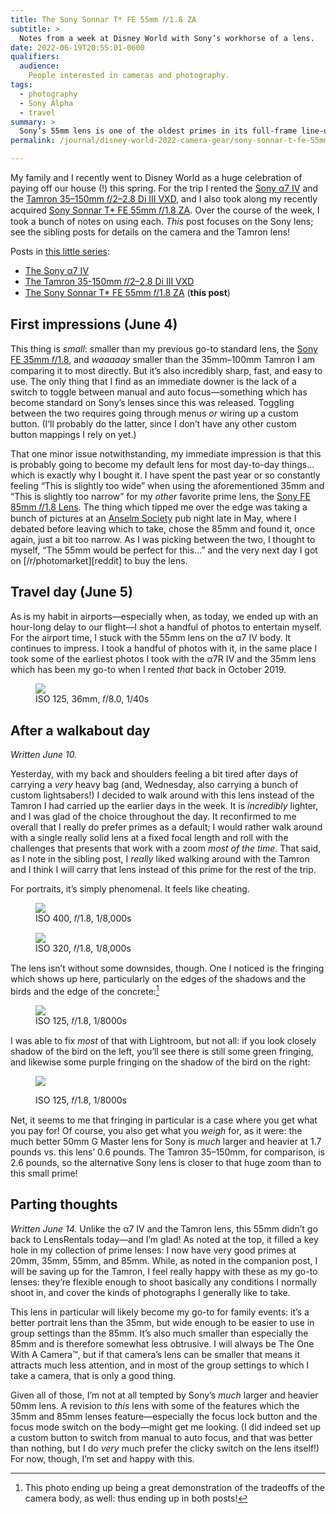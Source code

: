 ```yaml
---
title: The Sony Sonnar T* FE 55mm 𝑓/1.8 ZA
subtitle: >
  Notes from a week at Disney World with Sony’s workhorse of a lens.
date: 2022-06-19T20:55:01-0600
qualifiers:
  audience:
    People interested in cameras and photography.
tags:
  - photography
  - Sony Alpha
  - travel
summary: >
  Sony’s 55mm lens is one of the oldest primes in its full-frame line-up, and it misses a few features from more recent primes… but it’s still an excellent piece of glass.
permalink: /journal/disney-world-2022-camera-gear/sony-sonnar-t-fe-55mm-f18-za/

---
```


<div class="callout">

My family and I recently went to Disney World as a huge celebration of paying off our house (!) this spring. For the trip I rented the [Sony α7 IV][camera] and the [Tamron 35–150mm 𝑓/2–2.8 Di III VXD][tamron-lens], and I also took along my recently acquired [Sony Sonnar T\* FE 55mm 𝑓/1.8 ZA][sony-lens]. Over the course of the week, I took a bunch of notes on using each. *This* post focuses on the Sony lens; see the sibling posts for details on the camera and the Tamron lens!

Posts in [this little series][series]:

- [The Sony α7 IV][camera-post]
- [The Tamron 35-150mm 𝑓/2–2.8 Di III VXD][tamron-post]
- [The Sony Sonnar T\* FE 55mm 𝑓/1.8 ZA][sony-55mm-post] (**this post**)

</div>

[camera]: https://www.bhphotovideo.com/c/product/1667800-REG/sony_ilce_7m4_b_alpha_a7_iv_mirrorless.html?sts=hist-pi&pim=Y
[tamron-lens]: https://www.bhphotovideo.com/c/product/1658158-REG/tamron_a058_35_150mm_f_f_2_2_8_di_iii.html
[sony-lens]: https://www.bhphotovideo.com/c/search?Ntt=sony%20sonnar%20t%20fe%2055mm%20f%2F1.8%20za%20lens&N=0&InitialSearch=yes&sts=hist-ps
[series]: https://v5.chriskrycho.com/journal/disney-world-2022-camera-gear/
[camera-post]: https://v5.chriskrycho.com/journal/disney-world-2022-camera-gear/sony-α7-iv/
[tamron-post]: https://v5.chriskrycho.com/journal/disney-world-2022-camera-gear/tamron-35-150mm-f2-28-di-iii-vxd/
[sony-55mm-post]: https://v5.chriskrycho.com/journal/disney-world-2022-camera-gear/sony-sonnar-t-fe-55mm-f18-za/


## First impressions (June 4)

This thing is *small*: smaller than my previous go-to standard lens, the [Sony FE 35mm 𝑓/1.8][35mm], and *waaaaay* smaller than the 35mm–100mm Tamron I am comparing it to most directly. But it’s also incredibly sharp, fast, and easy to use. The only thing that I find as an immediate downer is the lack of a switch to toggle between manual and auto focus—something which has become standard on Sony’s lenses since this was released. Toggling between the two requires going through menus *or* wiring up a custom button. (I’ll probably do the latter, since I don’t have any other custom button mappings I rely on yet.)

That one minor issue notwithstanding, my immediate impression is that this is probably going to become my default lens for most day-to-day things… which is exactly why I bought it. I have spent the past year or so constantly feeling “This is slightly too wide” when using the aforementioned 35mm and “This is slightly too narrow” for my *other* favorite prime lens, the [Sony FE 85mm 𝑓/1.8 Lens][85mm]. The thing which tipped me over the edge was taking a bunch of pictures at an [Anselm Society][as] pub night late in May, where I debated before leaving which to take, chose the 85mm and found it, once again, just a bit too narrow. As I was picking between the two, I thought to myself, “The 55mm would be perfect for this…” and the very next day I got on [/r/photomarket][reddit] to buy the lens.

[35mm]: https://www.bhphotovideo.com/c/product/1492866-REG/sony_sel35f18f_35mm_f_1_8_fe_lens.html?sts=pi&pim=Y
[85mm]: https://www.bhphotovideo.com/c/product/1317562-REG/sony_sel85f18_fe_85mm_f_1_8_lens.html
[as]: https://www.anselmsociety.org

## Travel day (June 5)

As is my habit in airports—especially when, as today, we ended up with an hour-long delay to our flight—I shot a handful of photos to entertain myself. For the airport time, I stuck with the 55mm lens on the α7 IV body. It continues to impress. I took a handful of photos with it, in the same place I took some of the earliest photos I took with the α7R IV and the 35mm lens which has been my go-to when I rented *that* back in October 2019.

<figure>

<img src="https://cdn.chriskrycho.com/file/chriskrycho-com/images/2022/disney/sony-lens/in-airport.jpg">

<figcaption><abbr>ISO</abbr> 125, 36mm, 𝑓/8.0, 1/40s</figcaption>

</figure>

## After a walkabout day

*Written June 10.*

Yesterday, with my back and shoulders feeling a bit tired after days of carrying a *very* heavy bag (and, Wednesday, also carrying a bunch of custom lightsabers!) I decided to walk around with this lens instead of the Tamron I had carried up the earlier days in the week. It is *incredibly* lighter, and I was glad of the choice throughout the day. It reconfirmed to me overall that I really do prefer primes as a default; I would rather walk around with a single really solid lens at a fixed focal length and roll with the challenges that presents that work with a zoom *most of the time*. That said, as I note in the sibling post, I *really* liked walking around with the Tamron and I think I will carry that lens instead of this prime for the rest of the trip.

For portraits, it’s simply phenomenal. It feels like cheating.

<figure>

<img src="https://cdn.chriskrycho.com/file/chriskrycho-com/images/2022/disney/sony-lens/ice-cream-1.jpg">

<figcaption><abbr>ISO</abbr> 400, 𝑓/1.8, 1/8,000s</figcaption>
</figure>

<figure>

<img src="https://cdn.chriskrycho.com/file/chriskrycho-com/images/2022/disney/sony-lens/ice-cream-2.jpg">

<figcaption><abbr>ISO</abbr> 320, 𝑓/1.8, 1/8,000s</figcaption>
</figure>

The lens isn’t without some downsides, though. One I noticed is the fringing which shows up here, particularly on the edges of the shadows and the birds and the edge of the concrete:[^same-bird-photo]

<figure>

<img src="https://cdn.chriskrycho.com/file/chriskrycho-com/images/2022/disney/birds-fringing.jpg">

<figcaption><abbr>ISO</abbr> 125, 𝑓/1.8, 1/8000s</figcaption>
</figure>

I was able to fix *most* of that with Lightroom, but not all: if you look closely shadow of the bird on the left, you’ll see there is still some green fringing, and likewise some purple fringing on the shadow of the bird on the right:

<figure>

<img src="https://cdn.chriskrycho.com/file/chriskrycho-com/images/2022/disney/birds-edited.jpg">

<figcaption>

<abbr>ISO</abbr> 125, 𝑓/1.8, 1/8000s

</figcaption>

</figure>

Net, it seems to me that fringing in particular is a case where you get what you pay for! Of course, you also get what you *weigh* for, as it were: the much better 50mm G Master lens for Sony is *much* larger and heavier at 1.7 pounds vs. this lens’ 0.6 pounds. The Tamron 35–150mm, for comparison, is 2.6 pounds, so the alternative Sony lens is closer to that huge zoom than to this small prime!

[^same-bird-photo]: This photo ending up being a great demonstration of the tradeoffs of the camera body, as well: thus ending up in both posts!

## Parting thoughts

*Written June 14.* Unlike the α7 IV and the Tamron lens, this 55mm didn’t go back to LensRentals today—and I’m glad! As noted at the top, it filled a key hole in my collection of prime lenses: I now have very good primes at 20mm, 35mm, 55mm, and 85mm. While, as noted in the companion post, I will be saving up for the Tamron, I feel really happy with these as my go-to lenses: they’re flexible enough to shoot basically any conditions I normally shoot in, and cover the kinds of photographs I generally like to take.

This lens in particular will likely become my go-to for family events: it’s a better portrait lens than the 35mm, but wide enough to be easier to use in group settings than the 85mm. It’s also much smaller than especially the 85mm and is therefore somewhat less obtrusive. I will always be The One With A Camera™, but if that camera’s lens can be smaller that means it attracts much less attention, and in most of the group settings to which I take a camera, that is only a good thing.

Given all of those, I’m not at all tempted by Sony’s *much* larger and heavier 50mm lens. A revision to *this* lens with some of the features which the 35mm and 85mm lenses feature—especially the focus lock button and the focus mode switch on the body—might get me looking. (I did indeed set up a custom button to switch from manual to auto focus, and that was better than nothing, but I do *very* much prefer the clicky switch on the lens itself!) For now, though, I’m set and happy with this.
